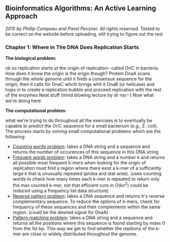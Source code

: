 ## Bioinformatics Algorithms: An Active Learning Approach

*2015 by Phillip Compeau and Pavel Pevzner. All rights reserved.*
Tested to be correct on the website before uploading, still trying to figure out the rest

### Chapter 1: Where in The DNA Does Replication Starts

**The biological problem:**

ok so replication starts at the origin of replication- called OriC in bacteria. How does it know the origin is the origin though? 
Protein DnaA scans through the whole genome until it finds a consensus sequence for the origin, then it calls for DnaC whcih brings whit it DnaB (or helicase) and hops in to create a replication bubble and proceed replication with the rest of the enzymes
Neat stuff (mind blowing lecture by dr roy✨)
Now what we're doing here:

**The computational problem:**

what we're trying to do throughout all the exercises is to eventually be capable to predict the OriC sequence for a small bacterium (*e.g., E. coli*).
The process starts by solving small computational problems which are the following:
- [Counting words problem](ba1a.py): takes a DNA string and a sequence and returns the number of occurences of this sequence in this DNA string
- [Frequent words problem](ba1b.py): takes a DNA string and a number k and returns all possible most frequent k-mers 
when looking for the origin of replication must find a region where there exist a k-mer of a sufficently large k that is unusually repeated (proba and stat wise).
(uses counting words to check how many times each k-mer is repeated to return only the max counted k-mer, not that efficient runs in $O(kn^2)$ could be reduced using a frequency list data structure)
- [Reverse pattern problem](ba1c.py): takes a DNA sequence and returns it's reverse complementary sequence. To reduce the options of k-mers, check for frequency of these sequences and their complements within the same region.
(could be the desired signal for DnaA)
- [Pattern matching problem](ba1d.py): takes a DNA string and a sequence and returns all the positions where this sequence is found starting by index 0 from the 1st bp.
This way we get to find whether the repitions of the k-mer are close or widely distributed throughout the genome.
